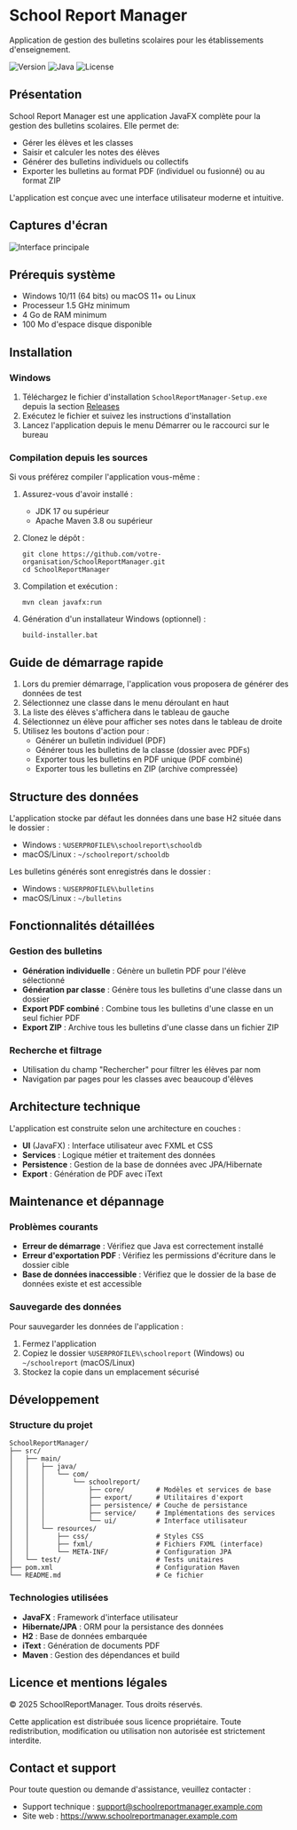 # School Report Manager

Application de gestion des bulletins scolaires pour les établissements d'enseignement.

![Version](https://img.shields.io/badge/version-1.0.0-blue.svg)
![Java](https://img.shields.io/badge/Java-17%2B-orange.svg)
![License](https://img.shields.io/badge/license-Proprietary-red.svg)

## Présentation

School Report Manager est une application JavaFX complète pour la gestion des bulletins scolaires. Elle permet de:

- Gérer les élèves et les classes
- Saisir et calculer les notes des élèves
- Générer des bulletins individuels ou collectifs
- Exporter les bulletins au format PDF (individuel ou fusionné) ou au format ZIP

L'application est conçue avec une interface utilisateur moderne et intuitive.

## Captures d'écran

![Interface principale](docs/images/main-interface.png)

## Prérequis système

- Windows 10/11 (64 bits) ou macOS 11+ ou Linux
- Processeur 1.5 GHz minimum
- 4 Go de RAM minimum
- 100 Mo d'espace disque disponible

## Installation

### Windows

1. Téléchargez le fichier d'installation `SchoolReportManager-Setup.exe` depuis la section [Releases](https://github.com/votre-organisation/SchoolReportManager/releases)
2. Exécutez le fichier et suivez les instructions d'installation
3. Lancez l'application depuis le menu Démarrer ou le raccourci sur le bureau

### Compilation depuis les sources

Si vous préférez compiler l'application vous-même :

1. Assurez-vous d'avoir installé :
   - JDK 17 ou supérieur
   - Apache Maven 3.8 ou supérieur

2. Clonez le dépôt :
   ```
   git clone https://github.com/votre-organisation/SchoolReportManager.git
   cd SchoolReportManager
   ```

3. Compilation et exécution :
   ```
   mvn clean javafx:run
   ```

4. Génération d'un installateur Windows (optionnel) :
   ```
   build-installer.bat
   ```

## Guide de démarrage rapide

1. Lors du premier démarrage, l'application vous proposera de générer des données de test
2. Sélectionnez une classe dans le menu déroulant en haut
3. La liste des élèves s'affichera dans le tableau de gauche
4. Sélectionnez un élève pour afficher ses notes dans le tableau de droite
5. Utilisez les boutons d'action pour :
   - Générer un bulletin individuel (PDF)
   - Générer tous les bulletins de la classe (dossier avec PDFs)
   - Exporter tous les bulletins en PDF unique (PDF combiné)
   - Exporter tous les bulletins en ZIP (archive compressée)

## Structure des données

L'application stocke par défaut les données dans une base H2 située dans le dossier :
- Windows : `%USERPROFILE%\schoolreport\schooldb`
- macOS/Linux : `~/schoolreport/schooldb`

Les bulletins générés sont enregistrés dans le dossier :
- Windows : `%USERPROFILE%\bulletins`
- macOS/Linux : `~/bulletins`

## Fonctionnalités détaillées

### Gestion des bulletins

- **Génération individuelle** : Génère un bulletin PDF pour l'élève sélectionné
- **Génération par classe** : Génère tous les bulletins d'une classe dans un dossier
- **Export PDF combiné** : Combine tous les bulletins d'une classe en un seul fichier PDF
- **Export ZIP** : Archive tous les bulletins d'une classe dans un fichier ZIP

### Recherche et filtrage

- Utilisation du champ "Rechercher" pour filtrer les élèves par nom
- Navigation par pages pour les classes avec beaucoup d'élèves

## Architecture technique

L'application est construite selon une architecture en couches :

- **UI** (JavaFX) : Interface utilisateur avec FXML et CSS
- **Services** : Logique métier et traitement des données
- **Persistence** : Gestion de la base de données avec JPA/Hibernate
- **Export** : Génération de PDF avec iText

## Maintenance et dépannage

### Problèmes courants

- **Erreur de démarrage** : Vérifiez que Java est correctement installé
- **Erreur d'exportation PDF** : Vérifiez les permissions d'écriture dans le dossier cible
- **Base de données inaccessible** : Vérifiez que le dossier de la base de données existe et est accessible

### Sauvegarde des données

Pour sauvegarder les données de l'application :
1. Fermez l'application
2. Copiez le dossier `%USERPROFILE%\schoolreport` (Windows) ou `~/schoolreport` (macOS/Linux)
3. Stockez la copie dans un emplacement sécurisé

## Développement

### Structure du projet

```
SchoolReportManager/
├── src/
│   ├── main/
│   │   ├── java/
│   │   │   └── com/
│   │   │       └── schoolreport/
│   │   │           ├── core/        # Modèles et services de base
│   │   │           ├── export/      # Utilitaires d'export
│   │   │           ├── persistence/ # Couche de persistance
│   │   │           ├── service/     # Implémentations des services
│   │   │           └── ui/          # Interface utilisateur
│   │   └── resources/
│   │       ├── css/                 # Styles CSS
│   │       ├── fxml/                # Fichiers FXML (interface)
│   │       └── META-INF/            # Configuration JPA
│   └── test/                        # Tests unitaires
├── pom.xml                          # Configuration Maven
└── README.md                        # Ce fichier
```

### Technologies utilisées

- **JavaFX** : Framework d'interface utilisateur
- **Hibernate/JPA** : ORM pour la persistance des données
- **H2** : Base de données embarquée
- **iText** : Génération de documents PDF
- **Maven** : Gestion des dépendances et build

## Licence et mentions légales

© 2025 SchoolReportManager. Tous droits réservés.

Cette application est distribuée sous licence propriétaire. Toute redistribution, modification ou utilisation non autorisée est strictement interdite.

## Contact et support

Pour toute question ou demande d'assistance, veuillez contacter :

- Support technique : support@schoolreportmanager.example.com
- Site web : https://www.schoolreportmanager.example.com
